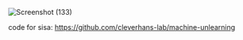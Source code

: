 ![Screenshot (133)](https://github.com/mo-shahab/vershachi-unlearning/assets/98043363/0002ae9e-feec-47af-a292-6ae88caf2ef0)


code for sisa: 
https://github.com/cleverhans-lab/machine-unlearning


